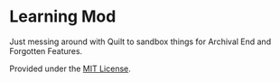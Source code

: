 # Learning Mod

Just messing around with Quilt to sandbox things for Archival End and Forgotten Features.

Provided under the [MIT License](./LICENSE.md).

